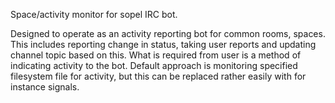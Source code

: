 Space/activity monitor for sopel IRC bot.

Designed to operate as an activity reporting bot for common rooms, spaces.
This includes reporting change in status, taking user reports and updating channel topic based on this.
What is required from user is a method of indicating activity to the bot. Default approach is monitoring
specified filesystem file for activity, but this can be replaced rather easily with for instance signals.
